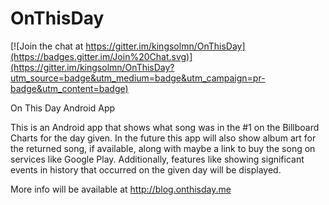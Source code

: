 OnThisDay
=========

[![Join the chat at https://gitter.im/kingsolmn/OnThisDay](https://badges.gitter.im/Join%20Chat.svg)](https://gitter.im/kingsolmn/OnThisDay?utm_source=badge&utm_medium=badge&utm_campaign=pr-badge&utm_content=badge)

On This Day Android App

This is an Android app that shows what song was in the #1 on the Billboard Charts for the day given. In the future this app will also show album art for the returned song, if available, along with maybe a link to buy the song on services like Google Play. Additionally, features like showing significant events in history that occurred on the given day will be displayed.

More info will be available at http://blog.onthisday.me
